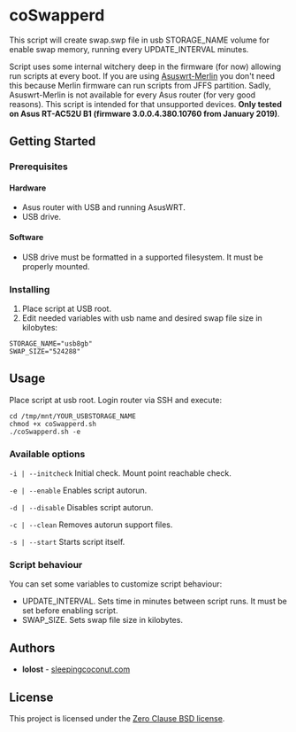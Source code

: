 
# coSwapperd
This script will create swap.swp file in usb STORAGE_NAME volume for enable swap memory, running every UPDATE_INTERVAL minutes.

Script uses some internal witchery deep in the firmware (for now) allowing run scripts at every boot. If you are using [Asuswrt-Merlin](https://www.asuswrt-merlin.net) you don't need this because Merlin firmware can run scripts from JFFS partition. Sadly, Asuswrt-Merlin is not available for every Asus router (for very good reasons). This script is intended for that unsupported devices. **Only tested on Asus RT-AC52U B1 (firmware 3.0.0.4.380.10760 from January 2019)**.

## Getting Started
### Prerequisites
#### Hardware
* Asus router with USB and running AsusWRT.
* USB drive.
#### Software
* USB drive must be formatted in a supported filesystem. It must be properly mounted.

### Installing
1. Place script at USB root.
2. Edit needed variables with usb name and desired swap file size in kilobytes:
  ```
  STORAGE_NAME="usb8gb"
  SWAP_SIZE="524288"
  ```

## Usage
Place script at usb root.
Login router via SSH and execute:
```
cd /tmp/mnt/YOUR_USBSTORAGE_NAME
chmod +x coSwapperd.sh
./coSwapperd.sh -e
```
### Available options
```-i | --initcheck``` Initial check. Mount point reachable check.
  
```-e | --enable``` Enables script autorun.
  
```-d | --disable``` Disables script autorun.
  
```-c | --clean``` Removes autorun support files.
  
```-s | --start``` Starts script itself.

### Script behaviour
You can set some variables to customize script behaviour:
 - UPDATE_INTERVAL. Sets time in minutes between script runs. It must be set before enabling script.
 - SWAP_SIZE. Sets swap file size in kilobytes.

## Authors
* **lolost** - [sleepingcoconut.com](https://sleepingcoconut.com/)

## License
This project is licensed under the [Zero Clause BSD license](https://opensource.org/licenses/0BSD).